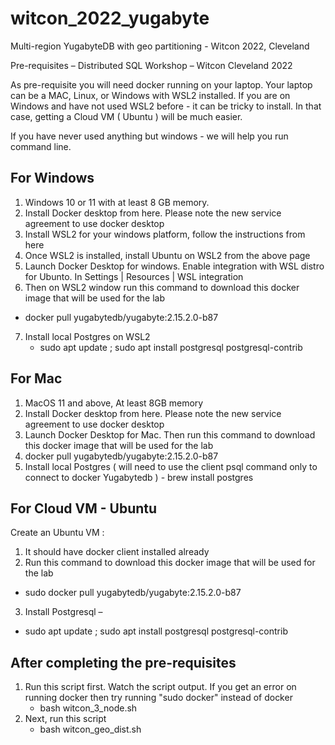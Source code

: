 # witcon_2022_yugabyte
Multi-region YugabyteDB with geo partitioning - Witcon 2022, Cleveland

Pre-requisites – Distributed SQL Workshop – Witcon Cleveland 2022
 

As pre-requisite you will need docker running on your laptop.
Your laptop can be a MAC, Linux, or Windows with WSL2 installed. 
If you are on Windows and have not used WSL2 before - it can be tricky to install. 
In that case, getting a Cloud VM ( Ubuntu ) will be much easier.
 
If you have never used anything but windows - we will help you run command line.
 
 
For Windows
-----------

1.	Windows 10 or 11 with at least 8 GB memory.
2.	Install Docker desktop from here. Please note the new service agreement to use docker desktop
3.	Install WSL2 for your windows platform, follow the instructions from here
4.	Once WSL2 is installed, install Ubuntu on WSL2 from the above page
5.	Launch Docker Desktop for windows. Enable integration with WSL distro for Ubunto. In Settings | Resources | WSL integration 
6.	Then on WSL2 window run this command to download this docker image that will be used for the lab
-	docker pull yugabytedb/yugabyte:2.15.2.0-b87
7.	Install local Postgres on WSL2 
    - sudo apt update ; sudo apt install postgresql postgresql-contrib

For Mac
--------

1.	MacOS 11 and above, At least 8GB memory
2.	Install Docker desktop from here. Please note the new service agreement to use docker desktop
3.	Launch Docker Desktop for Mac. Then  run this command to download this docker image that will be used for the lab
4.	docker pull yugabytedb/yugabyte:2.15.2.0-b87
5.	Install local Postgres ( will need to use the client psql command only to connect to docker Yugabytedb ) - brew install postgres

 
For Cloud VM - Ubuntu
---------------------
 
Create an Ubuntu VM :

1.	It should have docker client installed already
2.  Run this command to download this docker image that will be used for the lab
-	sudo docker pull yugabytedb/yugabyte:2.15.2.0-b87	

3.	Install Postgresql – 
-    sudo apt update ; sudo apt install postgresql postgresql-contrib

After completing the pre-requisites
----------------------------------

1. Run this script first. Watch the script output. If you get an error on running docker then try running "sudo docker" instead of docker
    - bash witcon_3_node.sh
2. Next, run this script
    - bash witcon_geo_dist.sh